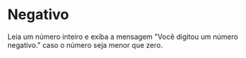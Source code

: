 # Negativo
Leia um número inteiro e exiba a mensagem "Você digitou um número negativo." caso o número seja menor que zero.
